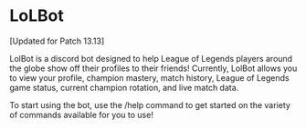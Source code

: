 # LoLBot

[Updated for Patch 13.13]

LolBot is a discord bot designed to help League of Legends players around the globe show off their profiles to their friends! Currently, LolBot allows you to view your profile, champion mastery, match history, League of Legends game status, current champion rotation, and live match data.

To start using the bot, use the /help command to get started on the variety of commands available for you to use!

